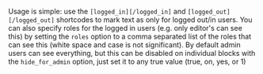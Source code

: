 Usage is simple: use the `[logged_in][/logged_in]` and `[logged_out][/logged_out]` shortcodes to
mark text as only for logged out/in users. You can also specify roles for the logged in users
(e.g. only editor's can see this) by setting the `roles` option to a comma separated list of the
roles that can see this (white space and case is not significant). By default admin users can see
everything, but this can be disabled on individual blocks with the `hide_for_admin` option, just
set it to any true value (true, on, yes, or 1)
